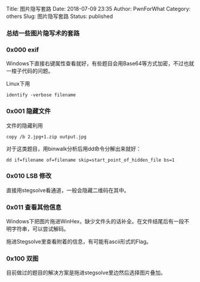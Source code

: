 Title: 图片隐写套路
Date: 2018-07-09 23:35
Author: PwnForWhat
Category: others
Slug: 图片隐写套路
Status: published

### 总结一些图片隐写术的套路

### 0x000 exif

Windows下直接右键属性查看就好，有些题目会用Base64等方式加密，不过也就一梭子代码的问题。

Linux下用

```shell
identify -verbose filename
```

### 0x001 隐藏文件
文件的隐藏利用
 ```shell
copy /b 2.jpg+1.zip output.jpg
 ```
对于这类题目，用binwalk分析后用dd命令分解出来就好：

```shell
dd if=filename of=filename skip=start_point_of_hidden_file bs=1                          
```

### 0x010 LSB 修改

直接用stegsolve看通道，一般会隐藏二维码在其中。

### 0x011 查看其他信息

Windows下把图片拖进WinHex，缺少文件头的话补全。在文件结尾后有一段不明字符串，可以尝试解码。

拖进Stegsolve里查看附着的信息，有可能有ascii形式的Flag。

### 0x100 双图

目前做过的题目的解决方案是拖进stegsolve里边然后选择图片叠加。

